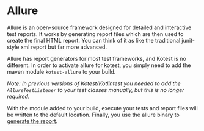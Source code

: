 Allure
==========

Allure is an open-source framework designed for detailed and interactive test reports.
It works by generating report files which are then used to create the final HTML report.
You can think of it as like the traditional junit-style xml report but far more advanced.

Allure has report generators for most test frameworks, and Kotest is no different. In order
to activate allure for kotest, you simply need to add the maven module `kotest-allure` to your build.

_Note: In previous versions of Kotest/Kotlintest you needed to add the `AllureTestListener` to your test classes
manually, but this is no longer required._

With the module added to your build, execute your tests and report files will be written to the default location.
Finally, you use the allure binary to [generate  the report](https://docs.qameta.io/allure/#_report_generation).
